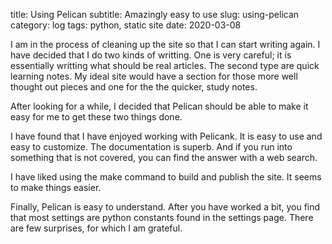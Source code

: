 title: Using Pelican
subtitle: Amazingly easy to use
slug: using-pelican
category: log
tags: python, static site
date: 2020-03-08

I am in the process of cleaning up the site so that I can start writing again. I have decided that I do two kinds of writting. One is very careful; it is essentially writting what should be real articles. The second type are quick learning notes. My ideal site would have a section for those more well thought out pieces and one for the the quicker, study notes.

After looking for a while, I decided that Pelican should be able to make it easy for me to get these two things done.

I have found that I have enjoyed working with Pelicank. It is easy to use and easy to customize. The documentation is superb. And if you run into something that is not covered, you can find the answer with a web search.

I have liked using the make command to build and publish the site. It seems to make things easier.

Finally, Pelican is easy to understand. After you have worked a bit, you find that most settings are python constants found in the settings page. There are few surprises, for which I am grateful.
